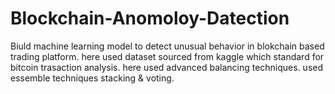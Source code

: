 # Blockchain-Anomoloy-Datection
Biuld machine learning model to detect unusual behavior in blokchain based trading platform. here used dataset sourced from kaggle which standard for bitcoin trasaction analysis. here used advanced balancing techniques. used essemble techniques stacking &amp; voting.
